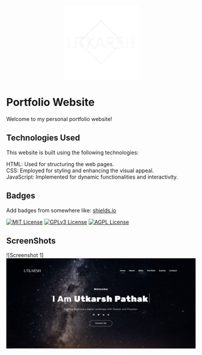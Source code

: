 <p align="center">
  <img src="./img/logo.png" alt="Logo" style="width: 200px; height: auto;">
</p>


# Portfolio Website

Welcome to my personal portfolio website!


## Technologies Used
This website is built using the following technologies:

HTML: Used for structuring the web pages.           
CSS: Employed for styling and enhancing the visual appeal.                                      
JavaScript: Implemented for dynamic functionalities and interactivity.

## Badges
Add badges from somewhere like: [shields.io](https://shields.io/)

[![MIT License](https://img.shields.io/badge/License-MIT-green.svg)](https://choosealicense.com/licenses/mit/)
[![GPLv3 License](https://img.shields.io/badge/License-GPL%20v3-yellow.svg)](https://opensource.org/licenses/)
[![AGPL License](https://img.shields.io/badge/license-AGPL-blue.svg)](http://www.gnu.org/licenses/agpl-3.0)


## ScreenShots

![Screenshot 1] <img src = "./img/screenshots/1.JPG">


